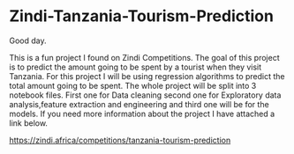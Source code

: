 # Zindi-Tanzania-Tourism-Prediction
Good day. 

This is a fun project I found on Zindi Competitions. The goal of this project is to predict the amount going to be spent by a tourist when they visit Tanzania. For this project 
I will be using regression algorithms to predict the total amount going to be spent. The whole project will be split into 3 notebook files. First one for Data cleaning
second one for Exploratory data analysis,feature extraction and engineering and third one will be for the models. If you need more information about the project I have 
attached a link below.

https://zindi.africa/competitions/tanzania-tourism-prediction
